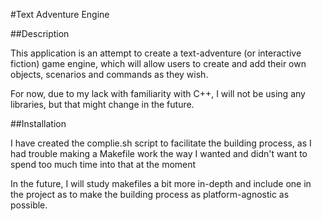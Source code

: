 #Text Adventure Engine


##Description

This application is an attempt to create a text-adventure (or interactive fiction) game engine, which will allow users to create and add their own objects, scenarios and commands as they wish.

For now, due to my lack with familiarity with C++, I will not be using any libraries, but that might change in the future.

##Installation

I have created the complie.sh script to facilitate the building process, as I had trouble making a Makefile work the way I wanted and didn't want to spend too much time into that at the moment

In the future, I will study makefiles a bit more in-depth and include one in the project as to make the building process as platform-agnostic as possible.
